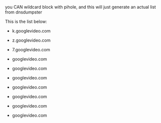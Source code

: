 you CAN wildcard block with pihole, and this will just generate an actual list from dnsdumpster

This is the list below:

* k.googlevideo.com

* z.googlevideo.com

* 7.googlevideo.com

* googlevideo.com

* googlevideo.com

* googlevideo.com

* googlevideo.com

* googlevideo.com

* googlevideo.com

* googlevideo.com
